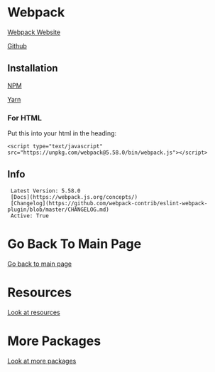 # Webpack
 
  [Webpack Website](https://webpack.js.org/guides/getting-started/)
  
  [Github](https://github.com/webpack/webpack)
  
   ## Installation
  
   [NPM](https://www.npmjs.com/package/webpack)
  
   [Yarn](https://yarnpkg.com/package/webpack)
  
   ### For HTML
  
   Put this into your html in the heading:
   
   ```<script type="text/javascript" src="https://unpkg.com/webpack@5.58.0/bin/webpack.js"></script>```
   
   ## Info
  
     Latest Version: 5.58.0
     [Docs](https://webpack.js.org/concepts/)
     [Changelog](https://github.com/webpack-contrib/eslint-webpack-plugin/blob/master/CHANGELOG.md)
     Active: True

# Go Back To Main Page

[Go back to main page](https://github.com/LightLordYT/Useful-Packages-NPM-YARN-#readme)

# Resources

[Look at resources](https://github.com/LightLordYT/Useful-Packages-NPM-YARN-#resources)

# More Packages

[Look at more packages](https://github.com/LightLordYT/Useful-Packages-NPM-YARN-/blob/main/Packages)

